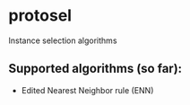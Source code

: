 protosel
========

Instance selection algorithms

Supported algorithms (so far):
------------------------------

* Edited Nearest Neighbor rule (ENN)
